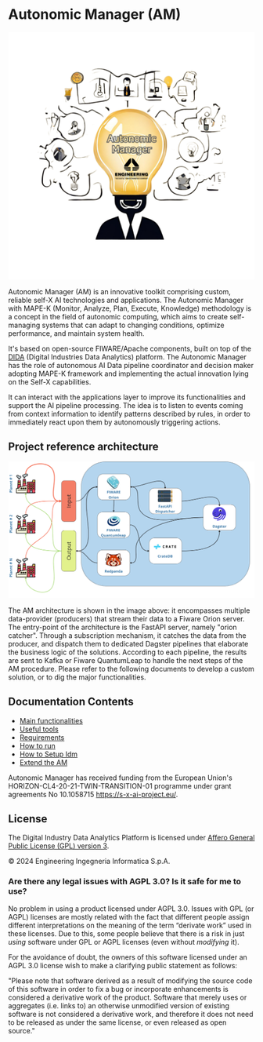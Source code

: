 # Autonomic Manager (AM)

![Autonomic Manager](docs/imgs/AM.png)


Autonomic Manager (AM) is an innovative toolkit comprising custom, reliable self-X AI technologies and applications. 
The Autonomic Manager with MAPE-K (Monitor, Analyze, Plan, Execute, Knowledge) methodology is a concept in the field of autonomic computing, which aims to create self-managing systems that can adapt to changing conditions, optimize performance, and maintain system health.

It's based on open-source FIWARE/Apache components, built on top of the [DIDA](https://github.com/Engineering-Research-and-Development/dida) (Digital Industries Data Analytics) platform. 
The Autonomic Manager has the role of autonomous AI Data pipeline coordinator and decision maker adopting MAPE-K framework and implementing the actual innovation lying on the Self-X capabilities.

It can interact with the applications layer to improve its functionalities and support the AI pipeline processing. 
The idea is to listen to events coming from context information to identify patterns described by rules, in order to immediately react upon them by autonomously triggering actions.

## Project reference architecture

![AM architecture](docs/imgs/AM-beta.png)

The AM architecture is shown in the image above: it encompasses multiple data-provider (producers) that stream their data to a Fiware Orion server.
The entry-point of the architecture is the FastAPI server, namely "orion catcher".
Through a subscription mechanism, it catches the data from the producer, and dispatch them to dedicated Dagster pipelines that elaborate the business logic of the solutions.
According to each pipeline, the results are sent to Kafka or Fiware QuantumLeap to handle the next steps of the AM procedure.
Please refer to the following documents to develop a custom solution, or to dig the major functionalities.
## Documentation Contents

* [Main functionalities](docs/mainFunctionalities.md)
* [Useful tools](docs/usefulTools.md)
* [Requirements](docs/requirements.md)
* [How to run](docs/howToRun.md)
* [How to Setup Idm](docs/howToSetupIdm.md)
* [Extend the AM](docs/extendAM.md)

Autonomic Manager has received funding from the European Union's HORIZON-CL4-20-21-TWIN-TRANSITION-01 programme under grant agreements No 10.1058715 <https://s-x-ai-project.eu/>.


## License

The Digital Industry Data Analytics Platform is licensed under [Affero General Public License (GPL) version 3](https://github.com/Engineering-Research-and-Development/dida/blob/master/LICENSE).

© 2024 Engineering Ingegneria Informatica S.p.A.


### Are there any legal issues with AGPL 3.0? Is it safe for me to use?

No problem in using a product licensed under AGPL 3.0. Issues with GPL (or AGPL) licenses are mostly related with the
fact that different people assign different interpretations on the meaning of the term “derivate work” used in these
licenses. Due to this, some people believe that there is a risk in just _using_ software under GPL or AGPL licenses
(even without _modifying_ it).

For the avoidance of doubt, the owners of this software licensed under an AGPL 3.0 license wish to make a clarifying
public statement as follows:

"Please note that software derived as a result of modifying the source code of this software in order to fix a bug or
incorporate enhancements is considered a derivative work of the product. Software that merely uses or aggregates (i.e.
links to) an otherwise unmodified version of existing software is not considered a derivative work, and therefore it
does not need to be released as under the same license, or even released as open source."
